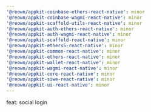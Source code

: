 ```yaml
---
'@reown/appkit-coinbase-ethers-react-native': minor
'@reown/appkit-coinbase-wagmi-react-native': minor
'@reown/appkit-scaffold-utils-react-native': minor
'@reown/appkit-auth-ethers-react-native': minor
'@reown/appkit-auth-wagmi-react-native': minor
'@reown/appkit-scaffold-react-native': minor
'@reown/appkit-ethers5-react-native': minor
'@reown/appkit-common-react-native': minor
'@reown/appkit-ethers-react-native': minor
'@reown/appkit-wallet-react-native': minor
'@reown/appkit-wagmi-react-native': minor
'@reown/appkit-core-react-native': minor
'@reown/appkit-siwe-react-native': minor
'@reown/appkit-ui-react-native': minor
---
```


feat: social login
